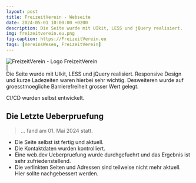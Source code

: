 ```yaml
---
layout: post
title: FreizeitVerein - Webseite
date: 2024-05-01 10:00:00 +0200
description: Die Seite wurde mit UIkit, LESS und jQuery realisiert.
img: freizeitverein.eu.png
fig-caption: https://FreizeitVerein.eu
tags: [VereinsWesen, FreizeitVerein]
---
```

<img src="https://www.freizeitverein.net//favicon.ico" alt="FreizeitVerein - Logo">
FreizeitVerein
<br>|<br>
Die Seite wurde mit UIkit, LESS und jQuery realisiert. Responsive Design und kurze Ladezeiten waren hierbei
sehr wichtig. Desweiteren wurde auf groesstmoegliche Barrierefreiheit grosser Wert gelegt.

CI/CD wurden selbst entwickelt.

## Die Letzte Ueberpruefung
>... fand am 01. Mai 2024 statt.

* Die Seite selbst ist fertig und aktuell.
* Die Kontaktdaten wurden kontrolliert.
* Eine web.dev Ueberpruefung wurde durchgefuehrt und das Ergebnis ist sehr zufriedenstellend.
* Die verlinkten Seiten und Adressen sind teilweise nicht mehr aktuell. Hier sollte nachgebessert werden.

